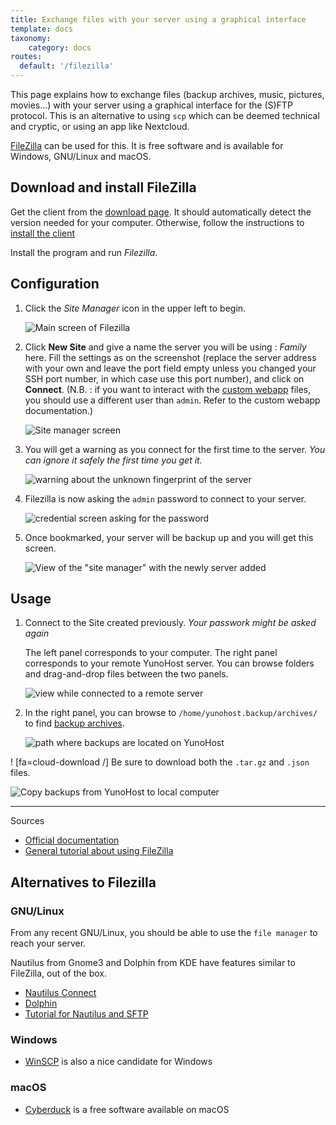 ```yaml
---
title: Exchange files with your server using a graphical interface
template: docs
taxonomy:
    category: docs
routes:
  default: '/filezilla'
---
```


This page explains how to exchange files (backup archives, music, pictures, movies...) with your server using a graphical interface for the (S)FTP protocol. This is an alternative to using `scp` which can be deemed technical and cryptic, or using an app like Nextcloud.

[FileZilla](https://filezilla-project.org/) can be used for this. It is free software and is available for Windows, GNU/Linux and macOS.

## Download and install FileZilla

Get the client from the [download page](https://filezilla-project.org/download.php?type=client). It should automatically detect the version needed for your computer. Otherwise, follow the instructions to [install the client](https://wiki.filezilla-project.org/Client_Installation)

Install the program and run *Filezilla*.

## Configuration

1. Click the *Site Manager* icon in the upper left to begin.

   ![Main screen of Filezilla](image://filezilla_1.png)

2. Click **New Site** and give a name the server you will be using : *Family* here. Fill the settings as on the screenshot (replace the server address with your own and leave the port field empty unless you changed your SSH port number, in which case use this port number), and click on **Connect**. (N.B. : if you want to interact with the [custom webapp](https://github.com/YunoHost-Apps/my_webapp_ynh) files, you should use a different user than `admin`. Refer to the custom webapp documentation.)

   ![Site manager screen](image://filezilla_2.png)

3. You will get a warning as you connect for the first time to the server. *You can ignore it safely the first time you get it.*

   ![warning about the unknown fingerprint of the server](image://filezilla_3.png)

4. Filezilla is now asking the `admin` password to connect to your server.

   ![credential screen asking for the password](image://filezilla_4.png)

5. Once bookmarked, your server will be backup up and you will get this screen.

   ![View of the "site manager" with the newly server added](image://filezilla_5.png)

## Usage

1. Connect to the Site created previously. *Your passwork might be asked again*

   The left panel corresponds to your computer. The right panel corresponds to your remote YunoHost server. You can browse folders and drag-and-drop files between the two panels.

   ![view while connected to a remote server](image://filezilla_6.png)

2. In the right panel, you can browse to `/home/yunohost.backup/archives/` to find [backup archives](/backup).

   ![path where backups are located on YunoHost](image://filezilla_7.png)

! [fa=cloud-download /] Be sure to download both the `.tar.gz` and `.json` files.

![Copy backups from YunoHost to local computer](image://filezilla_8.png)

---

Sources

- [Official documentation](https://wiki.filezilla-project.org/FileZilla_Client_Tutorial_(en))
- [General tutorial about using FileZilla](https://www.rc.fas.harvard.edu/resources/documentation/sftp-file-transfer/)

## Alternatives to Filezilla

### GNU/Linux

From any recent GNU/Linux, you should be able to use the `file manager` to reach your server.

Nautilus from Gnome3 and Dolphin from KDE have features similar to FileZilla, out of the box.

- [Nautilus Connect](https://help.gnome.org/users/gnome-help/stable/nautilus-connect.html.en)
- [Dolphin](https://docs.kde.org/stable5/en/dolphin/dolphin/location-bar.html#location-bar-editable-kioslaves)
- [Tutorial for Nautilus and SFTP](https://www.techrepublic.com/article/how-to-use-linux-file-manager-to-connect-to-an-sftp-server/)

### Windows

- [WinSCP](https://winscp.net/) is also a nice candidate for Windows

### macOS

- [Cyberduck](https://cyberduck.io/) is a free software available on macOS

